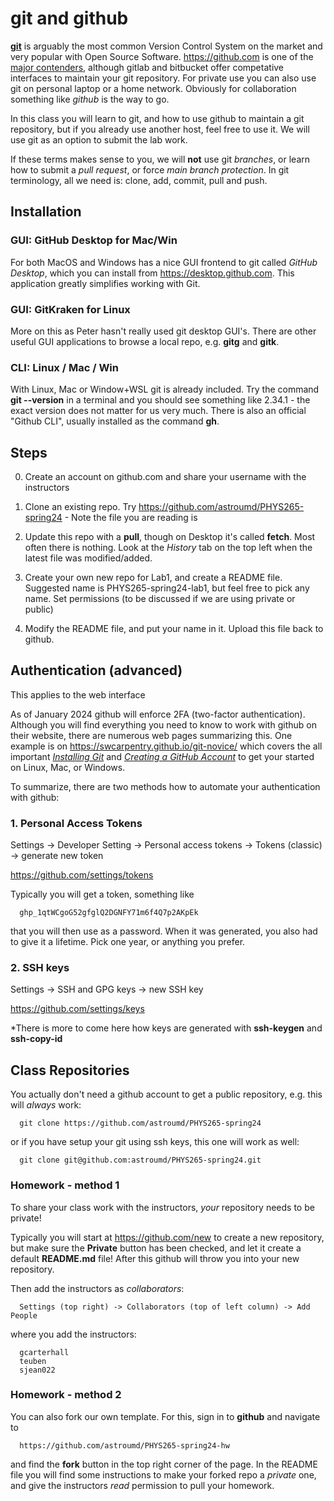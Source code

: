 # git and github

[**git**](https://xkcd.com/1597/) is arguably the most common Version
Control System on the market and very popular with Open Source
Software. https://github.com is one of the [major
contenders](https://en.wikipedia.org/wiki/Comparison_of_source-code-hosting_facilities),
although gitlab and bitbucket offer competative interfaces to maintain
your git repository. For private use you can also use git on
personal laptop or a home network. Obviously for collaboration something
like *github* is the way to go.

In this class you will learn to git, and how to use github to maintain a
git repository, but if you already use another host, feel free to use
it. We will use git as an option to submit the lab work.

If these terms makes sense to you, we will **not** use git *branches*, or
learn how to submit a *pull request*, or force *main branch protection*.
In git terminology, all we need is:  clone, add, commit, pull and push.

## Installation

### GUI: GitHub Desktop for Mac/Win

For both MacOS and Windows has a nice GUI frontend to git called *GitHub Desktop*, which you can install
from https://desktop.github.com.  This application greatly simplifies working with Git.

### GUI: GitKraken for Linux

More on this as Peter hasn't really used git desktop GUI's.  There are other useful
GUI applications to browse a local repo, e.g. **gitg** and **gitk**.

### CLI: Linux / Mac / Win

With Linux, Mac or Window+WSL git is already included. Try the command **git --version** in
a terminal and you should see something like 2.34.1 - the exact version does not matter for
us very much. There is also an official "Github CLI", usually installed as the command
**gh**.


## Steps

0. Create an account on github.com and share your username with the instructors

1. Clone an existing repo.   Try https://github.com/astroumd/PHYS265-spring24  - Note the file you are
   reading is

2. Update this repo with a **pull**, though on Desktop it's called **fetch**. Most often there is nothing.
   Look at the *History* tab
   on the top left when the latest file was modified/added.

3. Create your own new repo for Lab1, and create a README file. Suggested name is PHYS265-spring24-lab1,
   but feel free to pick any name.
   Set permissions (to be discussed if we are using private or public)

4. Modify the README file, and put your name in it.  Upload this file back to github.


## Authentication (advanced)

This applies to the web interface

As of January 2024 github will enforce 2FA (two-factor authentication). Although you will find
everything you need to know to work with github on their website, there are numerous
web pages summarizing this. One example is on https://swcarpentry.github.io/git-novice/ which
covers the all important
[*Installing Git*](https://swcarpentry.github.io/git-novice/#installing-git)
and
[*Creating a GitHub Account*](https://swcarpentry.github.io/git-novice/#creating-a-github-account)
to get your started on Linux, Mac, or Windows.

To summarize, there are two methods how to automate your authentication with github:

### 1. Personal Access Tokens

Settings -> Developer Setting  -> Personal access tokens -> Tokens (classic) -> generate new token

https://github.com/settings/tokens

Typically you will get a token, something like

      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

that you will then use as a password. When it was generated, you also had to give it a lifetime. Pick one year,
or anything you prefer.

### 2. SSH keys

Settings -> SSH and GPG keys -> new SSH key

https://github.com/settings/keys

*There is more to come here how keys are generated with **ssh-keygen** and **ssh-copy-id**

## Class Repositories

You actually don't need a github account to get a public repository, e.g. this will *always* work:

      git clone https://github.com/astroumd/PHYS265-spring24

or if you have setup your git using ssh keys, this one will work as well:

      git clone git@github.com:astroumd/PHYS265-spring24.git

### Homework - method 1

To share your class work with the instructors, *your* repository needs to be private!

Typically you will start at https://github.com/new to create a new repository, but make
sure the **Private** button has been checked, and let it create a default **README.md** file!
After this github will throw you into your new repository.

Then add the instructors as *collaborators*:

      Settings (top right) -> Collaborators (top of left column) -> Add People

where you add the instructors:

      gcarterhall
      teuben
      sjean022

### Homework - method 2

You can also fork our own template. For this, sign in to **github** and navigate to

      https://github.com/astroumd/PHYS265-spring24-hw

and find the **fork** button in the top right corner of the page. In the README file you
will find some instructions to make your forked repo a *private* one, and give the
instructors *read* permission to pull your homework.
